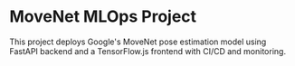 # MoveNet MLOps Project

This project deploys Google's MoveNet pose estimation model using FastAPI backend and a TensorFlow.js frontend with CI/CD and monitoring.